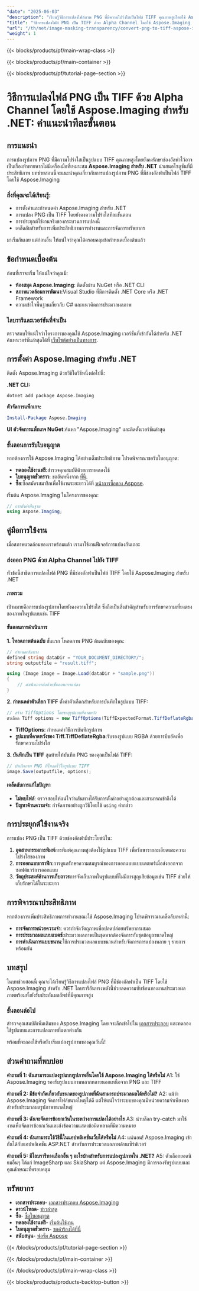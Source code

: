 ```yaml
---
"date": "2025-06-03"
"description": "เรียนรู้วิธีการแปลงไฟล์ภาพ PNG ที่มีความโปร่งใสเป็นไฟล์ TIFF คุณภาพสูงโดยใช้ Aspose.Imaging สำหรับ .NET รักษาช่องอัลฟ่าได้อย่างง่ายดาย"
"title": "วิธีการแปลงไฟล์ PNG เป็น TIFF ด้วย Alpha Channel โดยใช้ Aspose.Imaging สำหรับ .NET"
"url": "/th/net/image-masking-transparency/convert-png-to-tiff-aspose-imaging-net-guide/"
"weight": 1
---
```


{{< blocks/products/pf/main-wrap-class >}}

{{< blocks/products/pf/main-container >}}

{{< blocks/products/pf/tutorial-page-section >}}
# วิธีการแปลงไฟล์ PNG เป็น TIFF ด้วย Alpha Channel โดยใช้ Aspose.Imaging สำหรับ .NET: คำแนะนำทีละขั้นตอน

## การแนะนำ
การแปลงรูปภาพ PNG ที่มีความโปร่งใสเป็นรูปแบบ TIFF คุณภาพสูงโดยยังคงรักษาช่องอัลฟาไว้อาจเป็นเรื่องท้าทายหากไม่มีเครื่องมือที่เหมาะสม **Aspose.Imaging สำหรับ .NET** นำเสนอโซลูชันที่มีประสิทธิภาพ บทช่วยสอนนี้จะแนะนำคุณเกี่ยวกับการแปลงรูปภาพ PNG ที่มีช่องอัลฟาเป็นไฟล์ TIFF โดยใช้ Aspose.Imaging

### สิ่งที่คุณจะได้เรียนรู้:
- การตั้งค่าและกำหนดค่า Aspose.Imaging สำหรับ .NET
- การแปลง PNG เป็น TIFF โดยยังคงความโปร่งใสทีละขั้นตอน
- การประยุกต์ใช้งานจริงของกระบวนการแปลงนี้
- เคล็ดลับสำหรับการเพิ่มประสิทธิภาพการทำงานและการจัดการทรัพยากร

มาเริ่มกันเลย แต่ก่อนอื่น ให้แน่ใจว่าคุณได้ครอบคลุมข้อกำหนดเบื้องต้นแล้ว

## ข้อกำหนดเบื้องต้น
ก่อนที่เราจะเริ่ม ให้แน่ใจว่าคุณมี:

- **ห้องสมุด Aspose.Imaging**: ติดตั้งผ่าน NuGet หรือ .NET CLI
- **สภาพแวดล้อมการพัฒนา**:Visual Studio ที่มีการติดตั้ง .NET Core หรือ .NET Framework
- ความเข้าใจพื้นฐานเกี่ยวกับ C# และแนวคิดการประมวลผลภาพ

### ไลบรารีและเวอร์ชันที่จำเป็น
ตรวจสอบให้แน่ใจว่าโครงการของคุณใช้ Aspose.Imaging เวอร์ชันที่เข้ากันได้สำหรับ .NET ค้นหาเวอร์ชันล่าสุดได้ที่ [เว็บไซต์อย่างเป็นทางการ](https://releases-aspose.com/imaging/net/).

## การตั้งค่า Aspose.Imaging สำหรับ .NET
ติดตั้ง Aspose.Imaging ด้วยวิธีใดวิธีหนึ่งต่อไปนี้:

**.NET CLI:**
```shell
dotnet add package Aspose.Imaging
```

**ตัวจัดการแพ็กเกจ:**
```powershell
Install-Package Aspose.Imaging
```

**UI ตัวจัดการแพ็กเกจ NuGet**:ค้นหา "Aspose.Imaging" และติดตั้งเวอร์ชันล่าสุด

### ขั้นตอนการรับใบอนุญาต
หากต้องการใช้ Aspose.Imaging ได้อย่างเต็มประสิทธิภาพ โปรดพิจารณาขอรับใบอนุญาต:
- **ทดลองใช้งานฟรี**:สำรวจคุณสมบัติด้วยการทดลองใช้
- **ใบอนุญาตชั่วคราว**: ขออันหนึ่งจาก [ที่นี่](https://purchase-aspose.com/temporary-license/).
- **ซื้อ**:ซื้อสมัครสมาชิกเพื่อใช้งานระยะยาวได้ที่ [หน้าการซื้อของ Aspose](https://purchase-aspose.com/buy).

เริ่มต้น Aspose.Imaging ในโครงการของคุณ:
```csharp
// การตั้งค่าพื้นฐาน
using Aspose.Imaging;
```

## คู่มือการใช้งาน
เมื่อสภาพแวดล้อมของเราพร้อมแล้ว เรามาใช้งานฟีเจอร์การแปลงกันเถอะ

### ส่งออก PNG ด้วย Alpha Channel ไปยัง TIFF
หัวข้อนี้สาธิตการแปลงไฟล์ PNG ที่มีช่องอัลฟาเป็นไฟล์ TIFF โดยใช้ Aspose.Imaging สำหรับ .NET

#### ภาพรวม
เป้าหมายคือการแปลงรูปภาพโดยยังคงความโปร่งใส ซึ่งถือเป็นสิ่งสำคัญสำหรับการรักษาความเที่ยงตรงของภาพในรูปแบบเช่น TIFF

#### ขั้นตอนการดำเนินการ
**1. โหลดภาพต้นฉบับ**
ขั้นแรก โหลดภาพ PNG ต้นฉบับของคุณ:
```csharp
// กำหนดเส้นทาง
defined string dataDir = "YOUR_DOCUMENT_DIRECTORY/";
string outputfile = "result.tiff";

using (Image image = Image.Load(dataDir + "sample.png"))
{
    // ดำเนินการต่อด้วยขั้นตอนการแปลง
}
```
**2. กำหนดค่าตัวเลือก TIFF**
ตั้งค่าตัวเลือกสำหรับการบันทึกในรูปแบบ TIFF:
```csharp
// สร้าง TiffOptions โดยระบุรูปแบบที่คาดหวัง
ตัวเลือก Tiff options = new TiffOptions(TiffExpectedFormat.TiffDeflateRgba);
```
- **TiffOptions**: กำหนดค่าวิธีการบันทึกรูปภาพ
- **รูปแบบที่คาดหวังของ Tiff.TiffDeflateRgba**:รับรองรูปแบบ RGBA ด้วยการบีบอัดเพื่อรักษาความโปร่งใส

**3. บันทึกเป็น TIFF**
สุดท้ายให้บันทึก PNG ของคุณเป็นไฟล์ TIFF:
```csharp
// บันทึกภาพ PNG ที่โหลดไว้ในรูปแบบ TIFF
image.Save(outputfile, options);
```
#### เคล็ดลับการแก้ไขปัญหา
- **ไม่พบไฟล์**: ตรวจสอบให้แน่ใจว่าเส้นทางได้รับการตั้งค่าอย่างถูกต้องและสามารถเข้าถึงได้
- **ปัญหาด้านความจำ**: กำจัดภาพอย่างถูกวิธีโดยใช้ `using` คำกล่าว

## การประยุกต์ใช้งานจริง
การแปลง PNG เป็น TIFF ด้วยช่องอัลฟามีประโยชน์ใน:
1. **อุตสาหกรรมการพิมพ์**การพิมพ์คุณภาพสูงต้องใช้รูปแบบ TIFF เพื่อรักษารายละเอียดและความโปร่งใสของภาพ
2. **การออกแบบกราฟิก**:การดูแลรักษาความสมบูรณ์ของการออกแบบแบบเลเยอร์เมื่อส่งออกจากซอฟต์แวร์การออกแบบ
3. **วัตถุประสงค์ด้านการเก็บถาวร**การจัดเก็บภาพในรูปแบบที่ไม่มีการสูญเสียข้อมูลเช่น TIFF ช่วยให้เก็บรักษาได้ในระยะยาว

## การพิจารณาประสิทธิภาพ
หากต้องการเพิ่มประสิทธิภาพการทำงานขณะใช้ Aspose.Imaging โปรดพิจารณาเคล็ดลับเหล่านี้:
- **การจัดการหน่วยความจำ**: ควรกำจัดวัตถุภาพเพื่อปลดปล่อยทรัพยากรเสมอ
- **การประมวลผลแบบแบตช์**:ประมวลผลภาพเป็นชุดหากต้องจัดการกับชุดข้อมูลขนาดใหญ่
- **การดำเนินการแบบขนาน**:ใช้การประมวลผลแบบขนานสำหรับจัดการการแปลงหลาย ๆ รายการพร้อมกัน

## บทสรุป
ในบทช่วยสอนนี้ คุณจะได้เรียนรู้วิธีการแปลงไฟล์ PNG ที่มีช่องอัลฟาเป็น TIFF โดยใช้ Aspose.Imaging สำหรับ .NET ไลบรารีอันทรงพลังนี้ช่วยลดความซับซ้อนของงานประมวลผลภาพพร้อมทั้งยังรับประกันผลลัพธ์ที่มีคุณภาพสูง

### ขั้นตอนต่อไป
สำรวจคุณสมบัติเพิ่มเติมของ Aspose.Imaging โดยเจาะลึกเข้าไปใน [เอกสารประกอบ](https://reference.aspose.com/imaging/net/) และทดลองใช้รูปแบบและการแปลงภาพที่แตกต่างกัน

พร้อมที่จะลองใช้หรือยัง เริ่มแปลงรูปภาพของคุณวันนี้!

## ส่วนคำถามที่พบบ่อย
**คำถามที่ 1: ฉันสามารถแปลงรูปแบบรูปภาพอื่นโดยใช้ Aspose.Imaging ได้หรือไม่**
A1: ใช่ Aspose.Imaging รองรับรูปแบบภาพหลากหลายนอกเหนือจาก PNG และ TIFF

**คำถามที่ 2: มีข้อจำกัดเกี่ยวกับขนาดของรูปภาพที่ฉันสามารถประมวลผลได้หรือไม่?**
A2: แม้ว่า Aspose.Imaging จัดการไฟล์ขนาดใหญ่ได้ดี แต่ให้แน่ใจว่าระบบของคุณมีหน่วยความจำเพียงพอสำหรับประมวลผลรูปภาพขนาดใหญ่

**คำถามที่ 3: ฉันจะจัดการข้อยกเว้นในระหว่างการแปลงได้อย่างไร**
A3: นำบล็อก try-catch มาใช้งานเพื่อจัดการข้อยกเว้นและส่งข้อความแสดงข้อผิดพลาดที่มีความหมาย

**คำถามที่ 4: ฉันสามารถใช้วิธีนี้ในแอปพลิเคชันเว็บได้หรือไม่**
A4: แน่นอน! Aspose.Imaging เข้ากันได้กับแอปพลิเคชัน ASP.NET สำหรับการประมวลผลภาพด้านเซิร์ฟเวอร์

**คำถามที่ 5: มีไลบรารีทางเลือกอื่น ๆ อะไรบ้างสำหรับการแปลงรูปภาพใน .NET?**
A5: ตัวเลือกยอดนิยมอื่นๆ ได้แก่ ImageSharp และ SkiaSharp แต่ Aspose.Imaging มีการรองรับรูปแบบและคุณลักษณะที่ครอบคลุม

## ทรัพยากร
- **เอกสารประกอบ**- [เอกสารประกอบ Aspose.Imaging](https://reference.aspose.com/imaging/net/)
- **ดาวน์โหลด**- [ข่าวล่าสุด](https://releases.aspose.com/imaging/net/)
- **ซื้อ**- [ซื้อใบอนุญาต](https://purchase.aspose.com/buy)
- **ทดลองใช้งานฟรี**- [เริ่มต้นใช้งาน](https://releases.aspose.com/imaging/net/)
- **ใบอนุญาตชั่วคราว**- [ขอคำร้องได้ที่นี่](https://purchase.aspose.com/temporary-license/)
- **สนับสนุน**- [ฟอรั่ม Aspose](https://forum.aspose.com/c/imaging/10)

{{< /blocks/products/pf/tutorial-page-section >}}

{{< /blocks/products/pf/main-container >}}

{{< /blocks/products/pf/main-wrap-class >}}

{{< blocks/products/products-backtop-button >}}